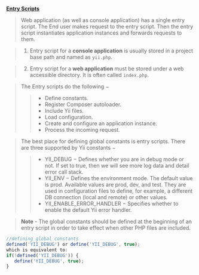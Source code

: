 **[Entry Scripts](https://www.tutorialspoint.com/yii/yii_entry_scripts.htm)**

> Web application (as well as console application) has a single entry script. The End user makes request to the entry script. Then the entry script instantiates application instances and forwards requests to them.

> 1. Entry script for a **console application** is usually stored in a project base path and named as `yii.php`.

> 2. Entry script for a **web application** must be stored under a web accessible directory. It is often called `index.php`.

> The Entry scripts do the following −
>> * Define constants.
>> * Register Composer autoloader.
>> * Include Yii files.
>> * Load configuration.
>> * Create and configure an application instance.
>> * Process the incoming request.

> The best place for defining global constants is entry scripts. There are three supported by Yii constants −
>> * YII_DEBUG − Defines whether you are in debug mode or not. If set to true, then we will see more log data and detail error call stack.
>> * YII_ENV − Defines the environment mode. The default value is prod. Available values are prod, dev, and test. They are used in configuration files to define, for example, a different DB connection (local and remote) or other values.
>> * YII_ENABLE_ERROR_HANDLER − Specifies whether to enable the default Yii error handler.

> **Note** - The global constants should be defined at the beginning of an entry script in order to take effect when other PHP files are included.

```javascript
//defining global constants 
defined('YII_DEBUG') or define('YII_DEBUG', true); 
which is equivalent to: 
if(!defined('YII_DEBUG')) { 
   define('YII_DEBUG', true); 
} 
```